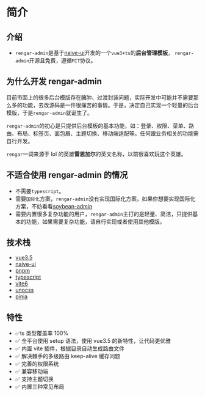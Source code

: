 # 简介

## 介绍

- `rengar-admin`是基于[naive-ui](https://www.naiveui.com)开发的一个`vue3+ts`的**后台管理模板**， `rengar-admin`开源且免费，遵循`MIT`协议。

## 为什么开发 rengar-admin

目前市面上的很多后台模版存在臃肿、过渡封装问题，实际开发中可能并不需要那么多的功能，去改源码是一件很痛苦的事情。于是，决定自己实现一个轻量的后台模版，于是`rengar-admin`就诞生了。

`rengar-admin`的初心是只提供后台模板的基本功能，如：登录、权限、菜单、路由、布局、标签页、面包屑、主题切换、移动端适配等。任何跟业务相关的功能需自行开发。

`rengar`一词来源于 lol 的英雄**雷恩加尔**的英文名称，以前很喜欢玩这个英雄。

## 不适合使用 rengar-admin 的情况

- 不需要`typescript`。
- 需要`国际化`方案，`rengar-admin`没有实现国际化方案，如果你想要实现国际化方案，不妨看看[soybean-admin](https://admin-docs.soybeanjs.cn/)
- 需要内置很多复杂功能的用户，`rengar-admin`主打的是轻量、简洁，只提供基本的功能，如果需要复杂功能，请自行实现或者使用其他模版。

## 技术栈

- [vue3.5](https://v3.cn.vuejs.org/)
- [naive-ui](https://www.naiveui.com/zh-CN/os-theme)
- [pnpm](https://pnpm.io/zh)
- [typescript](https://www.typescriptlang.org/)
- [vite6](https://vitejs.dev/)
- [unocss](https://unocss.dev)
- [pinia](https://pinia.vuejs.org/)

## 特性

- ✅ts 类型覆盖率 100%
- ✅ 全平台使用 setup 语法，使用 vue3.5 的新特性，让代码更优雅
- ✅ 内置 vite 插件，根据目录自动生成路由文件
- ✅ 解决棘手的多级路由 keep-alive 缓存问题
- ✅ 完善的权限系统
- ✅ 兼容移动端
- ✅ 支持主题切换
- ✅ 内置三种常见布局
